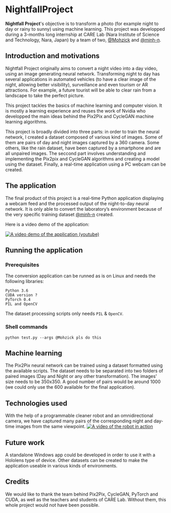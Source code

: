 # NightfallProject

**Nightfall Project**'s objective is to transform a photo (for example night to day or rainy to sunny) using machine learning.
This project was developped during a 3-months long internship at CARE Lab (Nara Institute of Science and Technology, Nara, Japan) by a team of two, [@Mohzick](https://github.com/Mohzick) and [@minh-n](https://github.com/minh-n).

## Introduction and motivations

Nightfall Project originally aims to convert a night video into a day video, using an image generating neural network. Transforming night to day has several applications in automated vehicles (to have a clear image of the night, allowing better visibility), surveillance and even tourism or AR attractions. For example, a future tourist will be able to clear rain from a landscape to take the perfect picture. 

This project tackles the basics of machine learning and computer vision. It is mostly a learning experience and reuses the work of Nvidia who developped the main ideas behind the Pix2Pix and CycleGAN machine learning algorithms. 

This project is broadly divided into three parts: in order to train the neural network, I created a dataset composed of various kind of images. Some of them are pairs of day and night images captured by a 360 camera. Some others, like the rain dataset, have been captured by a smartphone and are all unpaired images. The seccond part involves understanding and implementing the Pix2pix and CycleGAN algorithms and creating a model using the dataset. Finally, a real-time application using a PC webcam can be created.

## The application

The final product of this project is a real-time Python application displaying a webcam feed and the processed output of the night-to-day neural network. It is only able to convert the laboratory’s environment because of the very specific training dataset [@minh-n](https://github.com/minh-n) created. 

Here is a video demo of the application:

[![A video demo of the application (youtube)](https://img.youtube.com/vi/Sq3VLYMJ3ts/0.jpg)](https://www.youtube.com/watch?v=Sq3VLYMJ3ts)

## Running the application

### Prerequisites

The conversion application can be runned as is on Linux and needs the following libraries:

```
Python 3.6
CUDA version ?
PyTorch 0.4
PIL and OpenCV 
```

The dataset processing scripts only needs `PIL` & `OpenCV`.

### Shell commands

```
python test.py --args @Mohzick pls do this
```

## Machine learning 

The Pix2Pix neural network can be trained using a dataset formatted using the available scripts. The dataset needs to be separated into two folders of paired images (Day and Night or any other transformation). The images' size needs to be 350x350. A good number of pairs would be around 1000 (we could only use the 600 available for the final application).  

## Technologies used

With the help of a programmable cleaner robot and an omnidirectional camera, we have captured many pairs of the corresponding night and day-time images from the same viewpoint.  [![A video of the robot in action](https://img.youtube.com/vi/vov4H4KSB8A/0.jpg)](https://www.youtube.com/watch?v=vov4H4KSB8A)


## Future work

A standalone Windows app could be developed in order to use it with a Hololens type of device. Other datasets can be created to make the application useable in various kinds of environments. 

## Credits

We would like to thank the team behind Pix2Pix, CycleGAN, PyTorch and CUDA, as well as the teachers and students of CARE Lab. Without them, this whole project would not have been possible. 

